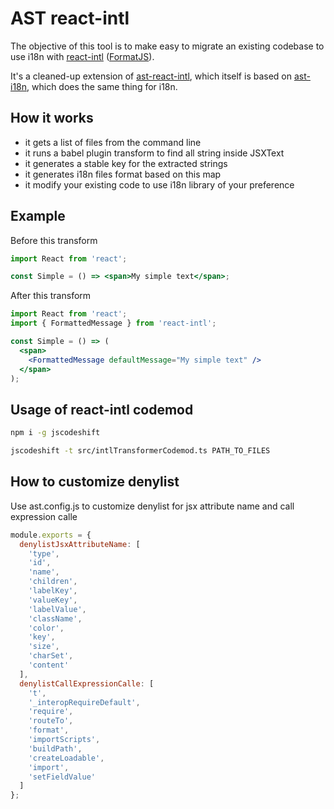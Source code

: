# AST react-intl

The objective of this tool is to make easy to migrate an existing codebase to use i18n with [react-intl](https://formatjs.io/docs/react-intl/) ([FormatJS](https://formatjs.io/)).

It's a cleaned-up extension of [ast-react-intl](https://github.com/rwnoronha/ast-react-intl), which itself is based on [ast-i18n](https://github.com/sibelius/ast-i18n), which does the same thing for i18n.

## How it works

- it gets a list of files from the command line
- it runs a babel plugin transform to find all string inside JSXText
- it generates a stable key for the extracted strings
- it generates i18n files format based on this map
- it modify your existing code to use i18n library of your preference

## Example

Before this transform

```jsx
import React from 'react';

const Simple = () => <span>My simple text</span>;
```

After this transform

```jsx
import React from 'react';
import { FormattedMessage } from 'react-intl';

const Simple = () => (
  <span>
    <FormattedMessage defaultMessage="My simple text" />
  </span>
);
```

## Usage of react-intl codemod

```bash
npm i -g jscodeshift

jscodeshift -t src/intlTransformerCodemod.ts PATH_TO_FILES
```

## How to customize denylist

Use ast.config.js to customize denylist for jsx attribute name and call expression calle

```jsx
module.exports = {
  denylistJsxAttributeName: [
    'type',
    'id',
    'name',
    'children',
    'labelKey',
    'valueKey',
    'labelValue',
    'className',
    'color',
    'key',
    'size',
    'charSet',
    'content'
  ],
  denylistCallExpressionCalle: [
    't',
    '_interopRequireDefault',
    'require',
    'routeTo',
    'format',
    'importScripts',
    'buildPath',
    'createLoadable',
    'import',
    'setFieldValue'
  ]
};
```
